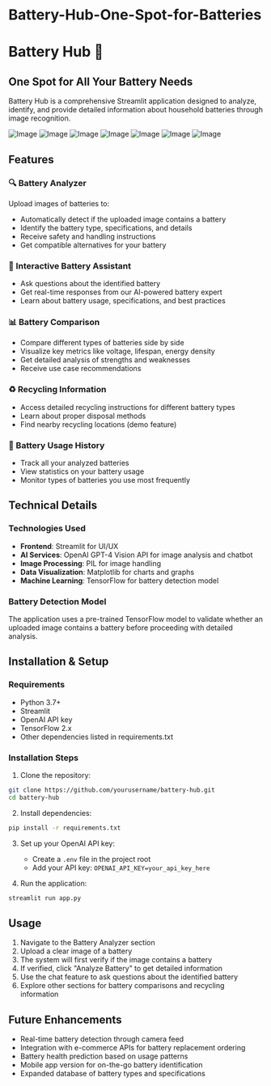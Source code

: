 # Battery-Hub-One-Spot-for-Batteries

# Battery Hub 🔋

## One Spot for All Your Battery Needs

Battery Hub is a comprehensive Streamlit application designed to analyze, identify, and provide detailed information about household batteries through image recognition.

![Image](https://github.com/user-attachments/assets/ee545392-13d4-4e09-b179-5ae528e2acc8)
![Image](https://github.com/user-attachments/assets/d8905d1f-9235-4f51-afce-4c15127811e1)
![Image](https://github.com/user-attachments/assets/1ca99766-b86e-4b8d-8541-b8ede431b65a)
![Image](https://github.com/user-attachments/assets/f41379a0-6b4f-4fc6-ad75-67103b09222c)
![Image](https://github.com/user-attachments/assets/b57653ba-7fc4-4adc-b02e-92ba666b77e7)
![Image](https://github.com/user-attachments/assets/527cca74-34a6-498f-8b65-65cf0b4d56ad)
![Image](https://github.com/user-attachments/assets/42f46213-1dc3-4476-b6ab-bf45f4ad7015)

## Features

### 🔍 Battery Analyzer
Upload images of batteries to:
- Automatically detect if the uploaded image contains a battery
- Identify the battery type, specifications, and details
- Receive safety and handling instructions
- Get compatible alternatives for your battery

### 💬 Interactive Battery Assistant
- Ask questions about the identified battery
- Get real-time responses from our AI-powered battery expert
- Learn about battery usage, specifications, and best practices

### 📊 Battery Comparison
- Compare different types of batteries side by side
- Visualize key metrics like voltage, lifespan, energy density
- Get detailed analysis of strengths and weaknesses
- Receive use case recommendations

### ♻️ Recycling Information
- Access detailed recycling instructions for different battery types
- Learn about proper disposal methods
- Find nearby recycling locations (demo feature)

### 📝 Battery Usage History
- Track all your analyzed batteries
- View statistics on your battery usage
- Monitor types of batteries you use most frequently

## Technical Details

### Technologies Used
- **Frontend**: Streamlit for UI/UX
- **AI Services**: OpenAI GPT-4 Vision API for image analysis and chatbot
- **Image Processing**: PIL for image handling
- **Data Visualization**: Matplotlib for charts and graphs
- **Machine Learning**: TensorFlow for battery detection model

### Battery Detection Model
The application uses a pre-trained TensorFlow model to validate whether an uploaded image contains a battery before proceeding with detailed analysis.

## Installation & Setup

### Requirements
- Python 3.7+
- Streamlit
- OpenAI API key
- TensorFlow 2.x
- Other dependencies listed in requirements.txt

### Installation Steps

1. Clone the repository:
```bash
git clone https://github.com/yourusername/battery-hub.git
cd battery-hub
```

2. Install dependencies:
```bash
pip install -r requirements.txt
```

3. Set up your OpenAI API key:
   - Create a `.env` file in the project root
   - Add your API key: `OPENAI_API_KEY=your_api_key_here`

4. Run the application:
```bash
streamlit run app.py
```

## Usage

1. Navigate to the Battery Analyzer section
2. Upload a clear image of a battery
3. The system will first verify if the image contains a battery
4. If verified, click "Analyze Battery" to get detailed information
5. Use the chat feature to ask questions about the identified battery
6. Explore other sections for battery comparisons and recycling information

## Future Enhancements

- Real-time battery detection through camera feed
- Integration with e-commerce APIs for battery replacement ordering
- Battery health prediction based on usage patterns
- Mobile app version for on-the-go battery identification
- Expanded database of battery types and specifications
